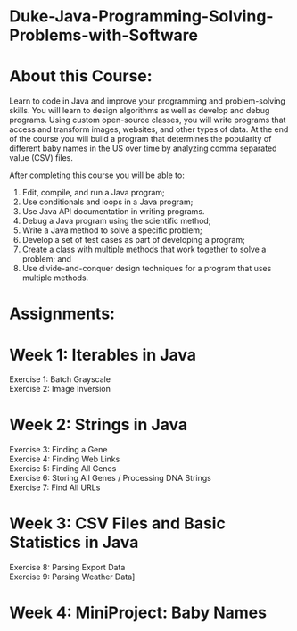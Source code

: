 # Duke-Java-Programming-Solving-Problems-with-Software

# About this Course:
  Learn to code in Java and improve your programming and problem-solving skills. You will learn to design algorithms as well as develop and debug programs. Using custom open-source classes, you will write programs that access and transform images, websites, and other types of data. At the end of the course you will build a program that determines the popularity of different baby names in the US over time by analyzing comma separated value (CSV) files. 

  After completing this course you will be able to:
 1. Edit, compile, and run a Java program;
 2. Use conditionals and loops in a Java program;
 3. Use Java API documentation in writing programs. 
 4. Debug a Java program using the scientific method;
 5. Write a Java method to solve a specific problem;
 6. Develop a set of test cases as part of developing a program;
 7. Create a class with multiple methods that work together to solve a problem; and
 8. Use divide-and-conquer design techniques for a program that uses multiple methods.

# Assignments:

# Week 1: Iterables in Java
Exercise 1: Batch Grayscale</br>
Exercise 2: Image Inversion</br>

# Week 2: Strings in Java
Exercise 3: Finding a Gene</br>
Exercise 4: Finding Web Links</br>
Exercise 5: Finding All Genes</br>
Exercise 6: Storing All Genes / Processing DNA Strings</br>
Exercise 7: Find All URLs</br>

# Week 3: CSV Files and Basic Statistics in Java
Exercise 8: Parsing Export Data</br>
Exercise 9: Parsing Weather Data]</br>

# Week 4: MiniProject: Baby Names</br>


